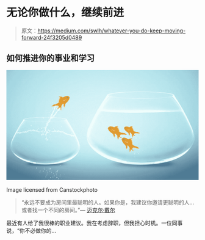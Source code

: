 # 无论你做什么，继续前进

> 原文：<https://medium.com/swlh/whatever-you-do-keep-moving-forward-24f3205d0489>

## 如何推进你的事业和学习

![](img/ffdb4899bd194b84298088dca89ebfe8.png)

Image licensed from Canstockphoto

> “永远不要成为房间里最聪明的人。如果你是，我建议你邀请更聪明的人…或者找一个不同的房间。”— [迈克尔·戴尔](https://www.forbes.com/pictures/fljl45lkm/michael-dell-never-be-the-smartest-person-in-the-room/#61732fec7d6e)

最近有人给了我很棒的职业建议。我在考虑辞职，但我担心时机。一位同事说，“你不必做你的…